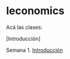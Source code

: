 # Ieconomics

Acá las clases:

[Introducción]

Semana 1. [Introducción](keynes37.github.io/Ieconomics/Clases/Clase-intro.html)

